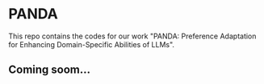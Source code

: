 # PANDA
This repo contains the codes for our work "PANDA: Preference Adaptation for Enhancing
Domain-Specific Abilities of LLMs".
## Coming soom...